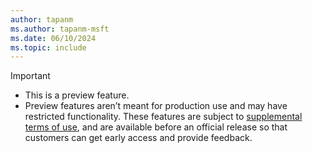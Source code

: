 ```yaml
---
author: tapanm
ms.author: tapanm-msft
ms.date: 06/10/2024
ms.topic: include
---
```


> [!IMPORTANT]
> - This is a preview feature.
> - Preview features aren’t meant for production use and may have restricted functionality. These features are subject to [supplemental terms of use](https://go.microsoft.com/fwlink/?linkid=2189520), and are available before an official release so that customers can get early access and provide feedback.
